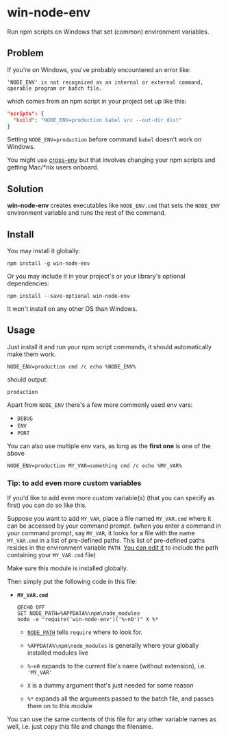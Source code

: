 # win-node-env

Run npm scripts on Windows that set (common) environment variables.

## Problem

If you're on Windows, you've probably encountered an error like:

```batch
'NODE_ENV' is not recognized as an internal or external command, operable program or batch file.
```

which comes from an npm script in your project set up like this:

```json
"scripts": {
  "build": "NODE_ENV=production babel src --out-dir dist"
}
```
Setting `NODE_ENV=production` before command `babel` doesn't work on Windows.

You might use [cross-env] but that involves changing your npm scripts and getting Mac/*nix users onboard.

## Solution

**win-node-env** creates executables like `NODE_ENV.cmd` that sets the `NODE_ENV` environment variable and runs the rest of the command.

## Install

You may install it globally:

```
npm install -g win-node-env
```

Or you may include it in your project's or your library's optional dependencies:

```
npm install --save-optional win-node-env
```

It won't install on any other OS than Windows.

[package.json#os]: https://docs.npmjs.com/files/package.json#os

## Usage

Just install it and run your npm script commands, it should automatically make them work.

```batch
NODE_ENV=production cmd /c echo %NODE_ENV%
```

should output:
```batch
production
```

Apart from `NODE_ENV` there's a few more commonly used env vars:

* `DEBUG`
* `ENV`
* `PORT`

You can also use multiple env vars, as long as the **first one** is one of the above

```batch
NODE_ENV=production MY_VAR=something cmd /c echo %MY_VAR%
```

### Tip: to add even more custom variables

If you'd like to add even more custom variable(s) (that you can specify as first) you can do so like this.

Suppose you want to add `MY_VAR`, place a file named `MY_VAR.cmd` where it can be accessed by your command prompt. (when you enter a command in your command prompt, say `MY_VAR`, it looks for a file with the name `MY_VAR.cmd` in a list of pre-defined paths. This list of pre-defined paths resides in the environment variable `PATH`. [You can edit it][edit-env] to include the path containing your `MY_VAR.cmd` file)

[edit-env]: https://www.google.com/search?q=edit+environment+variables+windows

Make sure this module is installed globally.

Then simply put the following code in this file:

* **`MY_VAR.cmd`**

  ```batch
  @ECHO OFF
  SET NODE_PATH=%APPDATA%\npm\node_modules
  node -e "require('win-node-env')('%~n0')" X %*
  ```

  * [`NODE_PATH`](https://nodejs.org/api/cli.html#cli_node_path_path) tells `require` where to look for.

  * `%APPDATA%\npm\node_modules` is generally where your globally installed modules live

  * `%~n0` expands to the current file's name (without extension), i.e. `'MY_VAR'`

  * `X` is a dummy argument that's just needed for some reason

  * `%*` expands all the arguments passed to the batch file, and passes them on to this module

You can use the same contents of this file for any other variable names as well, i.e. just copy this file and change the filename.

[cross-env]: https://www.npmjs.com/package/cross-env
